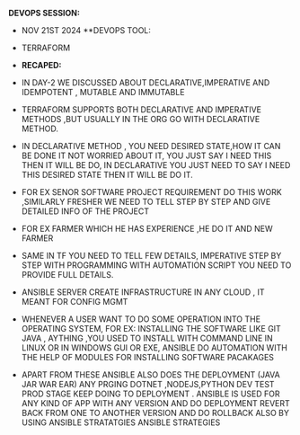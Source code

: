 **DEVOPS SESSION:**
* NOV 21ST 2024
**DEVOPS TOOL:
* TERRAFORM

* **RECAPED:**
* IN DAY-2 WE DISCUSSED ABOUT DECLARATIVE,IMPERATIVE AND IDEMPOTENT , MUTABLE AND IMMUTABLE
* TERRAFORM SUPPORTS BOTH DECLARATIVE AND IMPERATIVE METHODS ,BUT USUALLY IN THE ORG GO WITH DECLARATIVE METHOD.
* IN DECLARATIVE METHOD , YOU NEED DESIRED STATE,HOW IT CAN BE DONE IT NOT WORRIED ABOUT IT, YOU JUST SAY I NEED THIS THEN IT WILL BE DO, IN DECLARATIVE YOU JUST NEED TO SAY I NEED THIS DESIRED STATE THEN IT WILL BE DO IT.
* FOR EX SENOR SOFTWARE PROJECT REQUIREMENT DO THIS WORK ,SIMILARLY FRESHER WE NEED TO TELL STEP BY STEP AND GIVE DETAILED INFO OF THE PROJECT
* FOR EX FARMER WHICH HE HAS EXPERIENCE ,HE DO IT AND NEW FARMER
* SAME IN TF YOU NEED TO TELL FEW DETAILS, IMPERATIVE STEP BY STEP WITH PROGRAMMING WITH AUTOMATION SCRIPT YOU NEED TO PROVIDE FULL DETAILS.
* ANSIBLE SERVER CREATE INFRASTRUCTURE IN ANY CLOUD , IT MEANT FOR CONFIG MGMT
* WHENEVER  A USER WANT TO DO  SOME OPERATION INTO THE OPERATING SYSTEM,
                 FOR EX: INSTALLING THE SOFTWARE LIKE GIT JAVA , AYTHING ,YOU USED TO INSTALL WITH COMMAND LINE IN LINUX OR IN WINDOWS GUI OR EXE, ANSIBLE DO AUTOMATION WITH THE HELP OF MODULES FOR INSTALLING SOFTWARE PACAKAGES

* APART FROM THESE ANSIBLE ALSO DOES THE DEPLOYMENT (JAVA JAR WAR EAR) ANY PRGING DOTNET ,NODEJS,PYTHON DEV TEST PROD STAGE KEEP DOING TO DEPLOYMENT . ANSIBLE IS USED FOR ANY KIND OF APP WITH ANY VERSION AND DO DEPLOYMENT
REVERT BACK FROM ONE TO ANOTHER VERSION AND DO ROLLBACK ALSO BY USING ANSIBLE STRATATGIES  ANSIBLE STRATEGIES 

